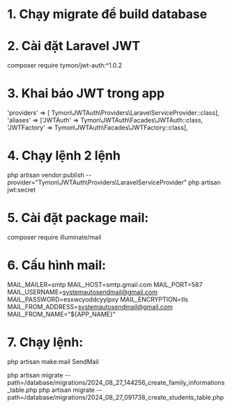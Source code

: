 # 1. Chạy migrate để build database

# 2. Cài đặt Laravel JWT
composer require tymon/jwt-auth:^1.0.2

# 3. Khai báo JWT trong app
'providers' => [ Tymon\JWTAuth\Providers\LaravelServiceProvider::class],
'aliases' => ['JWTAuth' => Tymon\JWTAuth\Facades\JWTAuth::class, 'JWTFactory' => Tymon\JWTAuth\Facades\JWTFactory::class],

# 4. Chạy lệnh 2 lệnh
php artisan vendor:publish --provider="Tymon\JWTAuth\Providers\LaravelServiceProvider"
php artisan jwt:secret

# 5. Cài đặt package mail:
composer require illuminate/mail

# 6. Cấu hình mail:
MAIL_MAILER=smtp
MAIL_HOST=smtp.gmail.com
MAIL_PORT=587
MAIL_USERNAME=systemautosendmail@gmail.com
MAIL_PASSWORD=esxwcyoddcyylpxy
MAIL_ENCRYPTION=tls
MAIL_FROM_ADDRESS=systemautosendmail@gmail.com
MAIL_FROM_NAME="${APP_NAME}"

# 7. Chạy lệnh: 
php artisan make:mail SendMail


php artisan migrate --path=/database/migrations/2024_08_27_144256_create_family_informations_table.php
php artisan migrate --path=/database/migrations/2024_08_27_091738_create_students_table.php

<!-- Tối về bổ sung get api các trường đại học -->